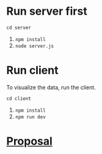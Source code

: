 # Run server first

`cd server`

1. `npm install`
2. `node server.js`

# Run client

To visualize the data, run the client.

`cd client`

1. `npm install`
2. `npm run dev`

# [Proposal](PROPOSAL.md)
